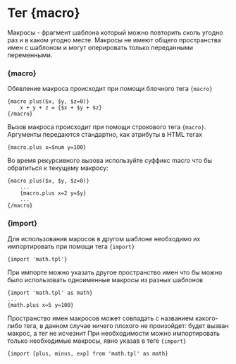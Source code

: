 Тег {macro}
===========

Макросы - фрагмент шаблона который можно повторить сколь угодно раз и в каком угодно месте.
Макросы не имеют общего пространства имен с шаблоном и могут оперировать только переданными переменными.

### {macro}

Обявление макроса происходит при помощи блочного тега `{macro}`

```smarty
{macro plus($x, $y, $z=0)}
    x + y + z = {$x + $y + $z}
{/macro}
```

Вызов макроса происходит при помощи строкового тега `{macro}`. Аргументы передаются стандартно, как атрибуты в HTML тегах

```smarty
{macro.plus x=$num y=100}
```

Во время рекурсивного вызова используйте суффикс macro что бы обратиться к текущему макросу:

```smarty
{macro plus($x, $y, $z=0)}
    ...
    {macro.plus x=2 y=$y}
    ...
{/macro}
```

### {import}

Для использования маросов в другом шаблоне необходимо их импортировать при помощи тега `{import}`

```smarty
{import 'math.tpl'}
```

При импорте можно указать другое пространство имен что бы можно было использовать одноименные макросы из разных шаблонов

```smarty
{import 'math.tpl' as math}
...
{math.plus x=5 y=100}
```

Пространство имен макросов может совпадать с названием какого-либо тега, в данном случае ничего плохого не произойдет: будет вызван макрос, а тег не исчезнит
При необходимости можно импортировать только необходимые макросы, явно указав в теге `{import}`

```smarty
{import [plus, minus, exp] from 'math.tpl' as math}
```
